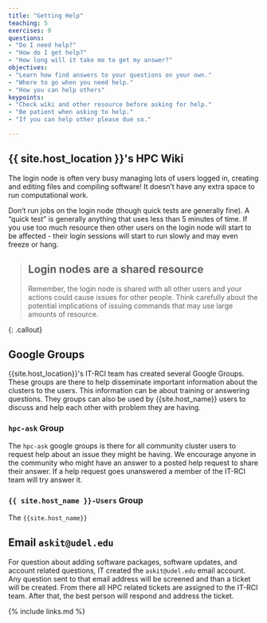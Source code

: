 ```yaml
---
title: "Getting Help"
teaching: 5
exercises: 0
questions:
- "Do I need help?"
- "How do I get help?"
- "How long will it take me to get my answer?"
objectives:
- "Learn how find answers to your questions on your own."
- "Where to go when you need help."
- "How you can help others"
keypoints:
- "Check wiki and other resource before asking for help."
- "Be patient when asking to help."
- "If you can help other please due so."

---
```



## {{ site.host_location }}'s HPC Wiki

The login node is often very busy managing lots of users logged in, creating and editing files
and compiling software! It doesn’t have any extra space to run computational work.

Don’t run jobs on the login node (though quick tests are generally fine). A “quick test” is
generally anything that uses less than 5 minutes of time. If you
use too much resource then other users on the login node will start to be affected - their
login sessions will start to run slowly and may even freeze or hang. 

> ## Login nodes are a shared resource
>
> Remember, the login node is shared with all other users and your actions could cause
> issues for other people. Think carefully about the potential implications of issuing
> commands that may use large amounts of resource.
>
{: .callout}

## Google Groups
{{site.host_location}}'s IT-RCI team has created several Google Groups. These groups are 
there to help disseminate important information about the clusters to the users. This information
can be about training or answering questions. They groups can also be used by {{site.host_name}} 
users to discuss and help each other with problem they are having.

### `hpc-ask` Group
The `hpc-ask` google groups is there for all community cluster users to request help about an issue
they might be having. We encourage anyone in the community who might have an answer to a posted help
request to share their answer. If a help request goes unanswered a member of the IT-RCI team will try
answer it. 

### `{{ site.host_name }}-Users` Group
The `{{site.host_name}}` 

## Email `askit@udel.edu`
For question about adding software packages, software updates, and account related questions, IT created the `askit@udel.edu` email account. Any question sent to that email address will be screened
and than a ticket will be created. From there all HPC related tickets are assigned to the IT-RCI team. 
After that, the best person will respond and address the ticket. 




{% include links.md %}
